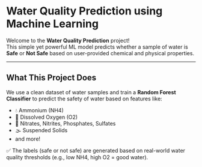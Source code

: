 # Water Quality Prediction using Machine Learning

Welcome to the **Water Quality Prediction** project!   
This simple yet powerful ML model predicts whether a sample of water is **Safe** or **Not Safe** based on user-provided chemical and physical properties.

---

## What This Project Does

We use a clean dataset of water samples and train a **Random Forest Classifier** to predict the safety of water based on features like:
- 💧 Ammonium (NH4)
- 💨 Dissolved Oxygen (O2)
- 🧪 Nitrates, Nitrites, Phosphates, Sulfates
- 🌫️ Suspended Solids
- and more!

✅ The labels (safe or not safe) are generated based on real-world water quality thresholds (e.g., low NH4, high O2 = good water).

